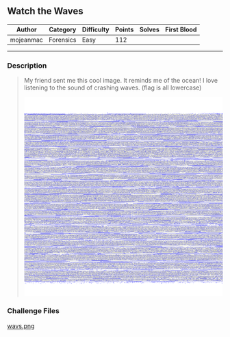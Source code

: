 ## Watch the Waves

| Author    | Category  | Difficulty | Points | Solves | First Blood |
| --------- | --------- | ---------- | ------ | ------ | ----------- |
| mojeanmac | Forensics | Easy       | 112    |        |             |

---

### Description

> My friend sent me this cool image. It reminds me of the ocean! I love listening to the sound of crashing waves. (flag is all lowercase)
> 
> ![image](dist/wavs.png)

### Challenge Files

[wavs.png](dist/wavs.png)
